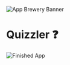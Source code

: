 ![App Brewery Banner](https://github.com/londonappbrewery/Images/blob/master/AppBreweryBanner.png)


# Quizzler ❓


![Finished App](https://github.com/londonappbrewery/Images/blob/master/quizzler-demo.gif)


